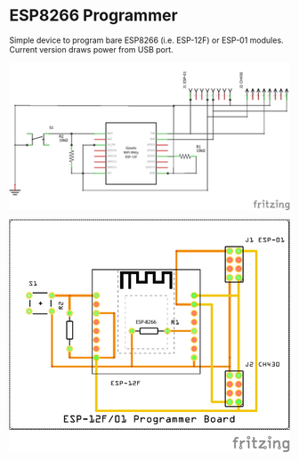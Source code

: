# ESP8266 Programmer

Simple device to program bare ESP8266 (i.e. ESP-12F) or ESP-01 modules.
Current version draws power from USB port.

![schematics](img/ESP8266-programmer_schem.png "Schematics")

![pcb](img/ESP8266-programmer_pcb.png "PCB View"
)